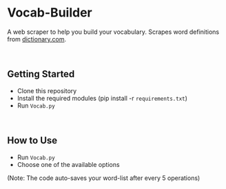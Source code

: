 # Vocab-Builder
A web scraper to help you build your vocabulary. Scrapes word definitions from [dictionary.com](https://dictionary.com).

<br>

## Getting Started
* Clone this repository
* Install the required modules (pip install -r ```requirements.txt```)
* Run ```Vocab.py```

<br>

## How to Use
* Run ```Vocab.py```
* Choose one of the available options

(Note: The code auto-saves your word-list after every 5 operations)
